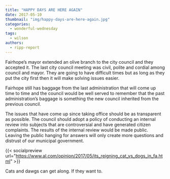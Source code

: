 ```yaml
---
title: "HAPPY DAYS ARE HERE AGAIN"
date: 2017-05-10
thumbnail: "img/happy-days-are-here-again.jpg"
categories: 
  - wonderful-wednesday
tags: 
  - wilson
authors: 
  - ripp-report
---
```


Fairhope’s mayor extended an olive branch to the city council and they accepted it. The last city council meeting was civil, polite and cordial among council and mayor. They are going to have difficult times but as long as they put the city first then it will make solving issues easier.

Fairhope still has baggage from the last administration that will come up time to time and the council would be well served to remember that the past administration’s baggage is something the new council inherited from the previous council.

The issues that have come up since taking office should be as transparent as possible. The council should adopt a policy of conducting an internal review into subjects that are controversial and have generated citizen complaints. The results of the internal review would be made public. Leaving the public hanging for answers will only create more questions and distrust of our municipal government.

{{< socialpreview url="https://www.al.com/opinion/2017/05/its_reigning_cat_vs_dogs_in_fa.html" >}}

Cats and dawgs can get along. If they want to.
